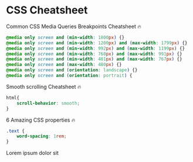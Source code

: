 # CSS Cheatsheet 
Common CSS Media Queries Breakpoints Cheatsheet 🔥

```css
@media only screen and (min-width: 1800px) {}
@media only screen and (min-width: 1200px) and (max-width: 1799px) {}
@media only screen and (min-width: 992px) and (max-width: 1199px) {}
@media only screen and (min-width: 768px) and (max-width: 991px) {}
@media only screen and (min-width: 481px) and (max-width: 767px) {}
@media only screen and (max-width: 480px) {}
@media only screen and (orientation: landscape) {}
@media only screen and (orientation: portrait) {
```


Smooth scrolling Cheatsheet 🔥
```css
html{
    scroll-behavior: smooth;
}
```

6 Amazing CSS properties 🔥
```css
.text {
    word-spacing: 1rem;
}
```
<p class="text">Lorem ipsum dolor sit</p>
